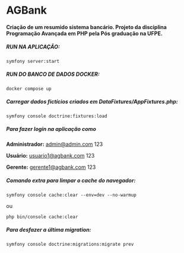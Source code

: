 # AGBank
#### Criação de um resumido sistema bancário. Projeto da disciplina Programação Avançada em PHP pela Pós graduação na UFPE.

##### RUN NA APLICAÇÃO:
```console 
symfony server:start
```

##### RUN DO BANCO DE DADOS DOCKER:
```console 
docker compose up
```

##### Carregar dados fictícios criados em DataFixtures/AppFixtures.php:
```console 
symfony console doctrine:fixtures:load
```

##### Para fazer login na aplicação como
**Administrador:**
admin@admin.com
123

**Usuário:**
usuario1@agbank.com
123

**Gerente:**
gerente1@agbank.com
123


##### Comando extra para limpar o cache do navegador:
```console 
symfony console cache:clear --env=dev --no-warmup
```
ou
```console
php bin/console cache:clear
``` 


##### Para desfazer a última migration:
```console 
symfony console doctrine:migrations:migrate prev
```

